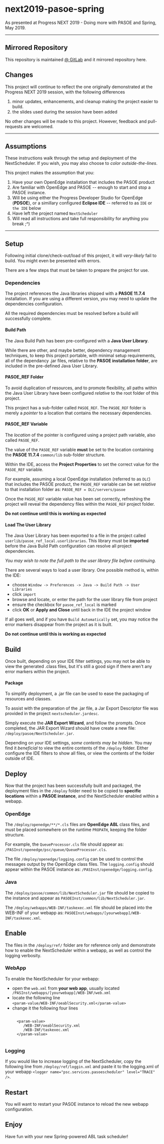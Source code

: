 # next2019-pasoe-spring

As presented at Progress NEXT 2019 - Doing more with PASOE and Spring, May 2019. 

----

## Mirrored Repository

This repository is maintained [@ GitLab](https://gitlab.com/ChadThomsonPSC/next2019-pasoe-spring) and it mirrored repository here.

## Changes

This project will continue to reflect the one originally demonstrated at the Progress NEXT 2019 session, with the following differences  

1. minor updates, enhancements, and cleanup making the project easier to build.
1. the slides used during the session have been added

No other changes will be made to this project. However, feedback and pull-requests are welcomed.

---

## Assumptions

These instructions walk through the setup and deployment of the NextScheduler. If you wish, you may also choose to _color outside-the-lines_.

This project makes the assumption that you:
1. Have your own OpenEdge installation that includes the PASOE product
1. Are familiar with OpenEdge and PASOE -- enough to start and stop a PASOE instance.
1. Will be using either the Progress Developer Studio for OpenEdge (**PDSOE**), or a simillary configured **Eclipse IDE** -- referred to as `IDE` or `the IDE` below
1. Have left the project named `NextScheduler`
1. Will read all instructions and take full responsibility for anything you break ;^)

---

## Setup

Following initial clone/check-out/load of this project, it will _very-likely_ fail to build.  You might even be presented with errors.

There are a few steps that must be taken to prepare the project for use.

### Dependencies

The project references the Java libraries shipped with a **PASOE 11.7.4** installation.  If you are using a different version, you may need to update the dependencies configuration.

All the required dependencies must be resolved before a build will successfully complete.

#### Build Path

The Java Build Path has been pre-configured with a **Java User Library**. 

While there are other, and maybe better, dependency management techniques, to keep this project portable, with minimal setup requirements, all of the dependancy .jar files, relative to the **PASOE installation folder**, are included in the pre-defined Java User Library.

#### PASOE_REF Folder

To avoid duplication of resources, and to promote flexibility, all paths within the Java User Library have been configured _relative_ to the root folder of this project.

This project has a sub-folder called `PASOE_REF`.  The `PASOE_REF` folder is merely a _pointer_ to a location that contains the necessary dependencies.

#### PASOE_REF Variable

The _location_ of the pointer is configured using a project path variable, also called `PASOE_REF`.  

The value of the `PASOE_REF` variable **must** be set to the location containing the **PASOE 11.7.4** `common/lib` sub-folder structure.  

Within the IDE, access the **Project Properties** to set the correct value for the `PASOE_REF` variable.

For example, assuming a local OpenEdge installation (referred to as `DLC`) that includes the PASOE product, the `PASOE_REF` variable can be set _relative_ to that installation folder as: `PASOE_REF = DLC/servers/pasoe` 

Once the `PASOE_REF` variable value has been set correctly, refreshing the project will reveal the dependency files within the `PASOE_REF` project folder.  

**Do not continue until this is working as expected** 

#### Load The User Library 

The Java User Library has been exported to a file in the project called `userlib/pasoe_ref_local.userlibraries`.  This library must be **imported** before the Java Build Path configuration can resolve all project dependencies.

_You may wish to note the full path to the user library file before continuing._

There are several ways to load a user library. One possible method is, within the IDE:

* choose `Window -> Preferences -> Java -> Build Path -> User Libraries`
* click `import`
* browse and locate, or enter the path for the user library file from project
* ensure the checkbox for `pasoe_ref_local` is marked
* click **OK** or **Apply and Close** until back in the IDE the project window

If all goes well, and if you have `Build Automatically` set, you may notice the error markers disappear from the project as it is built.

**Do not continue until this is working as expected** 

## Build

Once built, depending on your IDE filter settings, you may not be able to view the generated .class files, but it's still a good sign if there aren't any error markers within the project.

#### Package

To simplify deployment, a .jar file can be used to ease the packaging of resources and classes.

To assist with the preparation of the .jar file, a Jar Export Descriptor file was provided in the project `nextscheduler.jardesc`.
 
Simply execute the **JAR Export Wizard**, and follow the prompts. Once completed, the JAR Export Wizard should have create a new file: `/deploy/pasoe/NextScheduler.jar`.

Depending on your IDE settings, _some contents may be hidden_. You may find it _beneficial_ to view the entire contents of the `/deploy` folder. Either configure the IDE filters to show all files, or view the contents of the folder outside of IDE.

## Deploy

Now that the project has been successfully built and packaged, the deployment files in the `/deploy` folder need to be copied to **specific locations** within a **PASOE instance**, and the NextScheduler enabled within a webapp.

### OpenEdge

The `/deploy/openedge/**/*.cls` files are **OpenEdge ABL** class files, and must be placed somewhere on the runtime `PROPATH`, keeping the folder structure.

For example, the `QueueProcessor.cls` file should appear as: `/PASInst/openedge/psc/queue/QueueProcessor.cls`.

The file `/deploy/openedge/logging.config` can be used to control the messages output by the OpenEdge class files.  The `logging.config` should appear within the PASOE instance as: `/PASInst/openedge/logging.config`.

### Java
The `/deploy/pasoe/common/lib/NextScheduler.jar` file should be copied to the instance and appear as `PASOEInst/common/lib/NextScheduler.jar`.

The `/deploy/webapps/WEB-INF/taskexec.xml` file should be placed into the WEB-INF of your webapp as: `PASOEInst/webapps/[yourwebapp]/WEB-INF/taskexec.xml`.

## Enable

The files in the `/deploy/ref/` folder are for reference only and demonstrate how to enable the NextScheduler within a webapp, as well as control the logging verbosity.

### WebApp

To enable the NextScheduler for your webapp:

* open the `web.xml` from **your web app**, usually located
    <code>
    /PASInst/webapps/[yourwebapp]/WEB-INF/web.xml
    </code>
* locate the following line  
	<code>&lt;param-value/WEB-INF/oeablSecurity.xml&lt;/param-value&gt;
    </code>
* change it the following four lines
    <pre><code>
    &lt;param-value&gt;
       /WEB-INF/oeablSecurity.xml
       /WEB-INF/taskexec.xml
    &lt;/param-value&gt;
    </code></pre>
 
### Logging

If you would like to increase logging of the NextScheduler, copy the following line from `/deploy/ref/loggin.xml` and paste it to the logging.xml of your webapp `<logger name="psc.services.pasoescheduler" level="TRACE" />`.

## Restart

You will want to restart your PASOE instance to reload the new webapp configuration.

## Enjoy

Have fun with your new Spring-powered ABL task scheduler!
